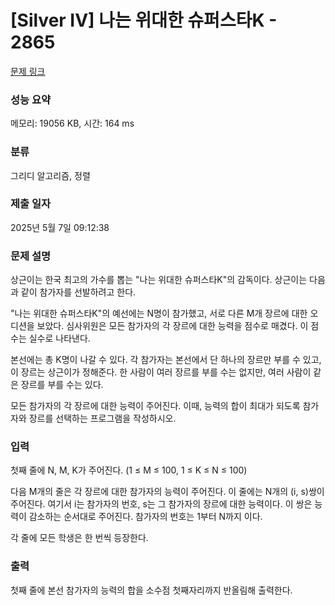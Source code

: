 # [Silver IV] 나는 위대한 슈퍼스타K - 2865 

[문제 링크](https://www.acmicpc.net/problem/2865) 

### 성능 요약

메모리: 19056 KB, 시간: 164 ms

### 분류

그리디 알고리즘, 정렬

### 제출 일자

2025년 5월 7일 09:12:38

### 문제 설명

<p>상근이는 한국 최고의 가수를 뽑는 "나는 위대한 슈퍼스타K"의 감독이다. 상근이는 다음과 같이 참가자를 선발하려고 한다.</p>

<p>"나는 위대한 슈퍼스타K"의 예선에는 N명이 참가했고, 서로 다른 M개 장르에 대한 오디션을 보았다. 심사위원은 모든 참가자의 각 장르에 대한 능력을 점수로 매겼다. 이 점수는 실수로 나타낸다.</p>

<p>본선에는 총 K명이 나갈 수 있다. 각 참가자는 본선에서 단 하나의 장르만 부를 수 있고, 이 장르는 상근이가 정해준다. 한 사람이 여러 장르를 부를 수는 없지만, 여러 사람이 같은 장르를 부를 수는 있다.</p>

<p>모든 참가자의 각 장르에 대한 능력이 주어진다. 이때, 능력의 합이 최대가 되도록 참가자와 장르를 선택하는 프로그램을 작성하시오.</p>

### 입력 

 <p>첫째 줄에 N, M, K가 주어진다. (1 ≤ M ≤ 100, 1 ≤ K ≤ N ≤ 100)</p>

<p>다음 M개의 줄은 각 장르에 대한 참가자의 능력이 주어진다. 이 줄에는 N개의 (i, s)쌍이 주어진다. 여기서 i는 참가자의 번호, s는 그 참가자의 장르에 대한 능력이다. 이 쌍은 능력이 감소하는 순서대로 주어진다. 참가자의 번호는 1부터 N까지 이다.</p>

<p>각 줄에 모든 학생은 한 번씩 등장한다.</p>

### 출력 

 <p>첫째 줄에 본선 참가자의 능력의 합을 소수점 첫째자리까지 반올림해 출력한다.</p>

